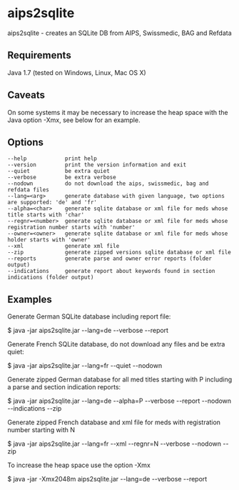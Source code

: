 aips2sqlite
===========

aips2sqlite - creates an SQLite DB from AIPS, Swissmedic, BAG and Refdata

## Requirements

Java 1.7 (tested on Windows, Linux, Mac OS X)

## Caveats

On some systems it may be necessary to increase the heap space with the Java option -Xmx, see below for an example.

## Options

```
--help            print help
--version         print the version information and exit
--quiet           be extra quiet
--verbose         be extra verbose
--nodown          do not download the aips, swissmedic, bag and refdata files
--lang=<arg>      generate database with given language, two options are supported: 'de' and 'fr'
--alpha=<char>    generate sqlite database or xml file for meds whose title starts with 'char'
--regnr=<number>  generate sqlite database or xml file for meds whose registration number starts with 'number'
--owner=<owner>   generate sqlite database or xml file for meds whose holder starts with 'owner'
--xml             generate xml file 
--zip             generate zipped versions sqlite database or xml file 
--reports         generate parse and owner error reports (folder output)
--indications     generate report about keywords found in section indications (folder output)
```

## Examples

Generate German SQLite database including report file:

$ java -jar aips2sqlite.jar --lang=de --verbose --report

Generate French SQLite database, do not download any files and be extra quiet:

$ java -jar aips2sqlite.jar --lang=fr --quiet --nodown

Generate zipped German database for all med titles starting with P including a parse and section indication reports:

$ java -jar aips2sqlite.jar --lang=de --alpha=P --verbose --report --nodown --indications --zip

Generate zipped French database and xml file for meds with registration number starting with N

$ java -jar aips2sqlite.jar --lang=fr --xml --regnr=N --verbose --nodown --zip

To increase the heap space use the option -Xmx

$ java -jar -Xmx2048m aips2sqlite.jar --lang=de --verbose --report
